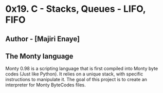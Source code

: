 # 0x19. C - Stacks, Queues - LIFO, FIFO

## Author - [Majiri Enaye]
## The Monty language

Monty 0.98 is a scripting language that is first compiled into Monty byte codes (Just like Python). It relies on a unique stack, with specific instructions to manipulate it. The goal of this project is to create an interpreter for Monty ByteCodes files.
